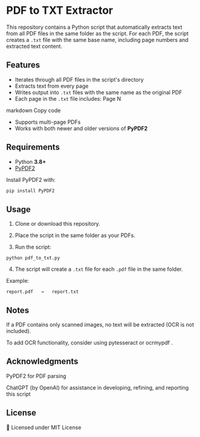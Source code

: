 # PDF to TXT Extractor

This repository contains a Python script that automatically extracts text from all PDF files in the same folder as the script. For each PDF, the script creates a `.txt` file with the same base name, including page numbers and extracted text content.

## Features

- Iterates through all PDF files in the script's directory  
- Extracts text from every page  
- Writes output into `.txt` files with the same name as the original PDF  
- Each page in the `.txt` file includes:
Page N
<text from page>

markdown
Copy code
- Supports multi-page PDFs  
- Works with both newer and older versions of **PyPDF2**

## Requirements

- Python **3.8+**  
- [PyPDF2](https://pypi.org/project/PyPDF2/)  

Install PyPDF2 with:

```bash
pip install PyPDF2
```
## Usage

1. Clone or download this repository.

2. Place the script in the same folder as your PDFs.

3. Run the script:
```
python pdf_to_txt.py
```

4. The script will create a ```.txt``` file for each ```.pdf``` file in the same folder.

Example:
```
report.pdf   →   report.txt
```

## Notes

If a PDF contains only scanned images, no text will be extracted (OCR is not included).

To add OCR functionality, consider using pytesseract
 or ocrmypdf
.

## Acknowledgments

PyPDF2
 for PDF parsing

ChatGPT (by OpenAI) for assistance in developing, refining, and reporting this script

## License

📄 Licensed under MIT License
